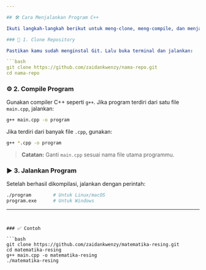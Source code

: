 ```yaml
---

## 🛠️ Cara Menjalankan Program C++

Ikuti langkah-langkah berikut untuk meng-clone, meng-compile, dan menjalankan program ini di komputermu:

### 🔽 1. Clone Repository

Pastikan kamu sudah menginstal Git. Lalu buka terminal dan jalankan:

```bash
git clone https://github.com/zaidankwenzy/nama-repo.git
cd nama-repo
```

### ⚙️ 2. Compile Program

Gunakan compiler C++ seperti `g++`. Jika program terdiri dari satu file `main.cpp`, jalankan:

```bash
g++ main.cpp -o program
```

Jika terdiri dari banyak file `.cpp`, gunakan:

```bash
g++ *.cpp -o program
```

> **Catatan:** Ganti `main.cpp` sesuai nama file utama programmu.

### ▶️ 3. Jalankan Program

Setelah berhasil dikompilasi, jalankan dengan perintah:

```bash
./program        # Untuk Linux/macOS
program.exe      # Untuk Windows
```

---
```


### ✅ Contoh

```bash
git clone https://github.com/zaidankwenzy/matematika-resing.git
cd matematika-resing
g++ main.cpp -o matematika-resing
./matematika-resing
```

